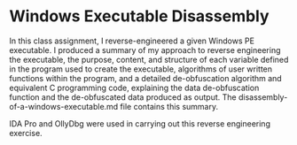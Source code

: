 # Windows Executable Disassembly

In this class assignment, I reverse-engineered a given Windows PE executable. I produced a summary of my approach to reverse engineering the executable, the purpose, content, and structure of each variable defined in the program used to create the executable, algorithms of user written functions within the program, and a detailed de-obfuscation algorithm and equivalent C programming code, explaining the data de-obfuscation function and the de-obfuscated data produced as output. The disassembly-of-a-windows-executable.md file contains this summary.

IDA Pro and OllyDbg were used in carrying out this reverse engineering exercise.